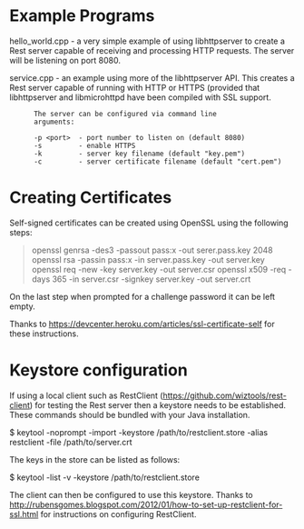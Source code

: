 Example Programs
================

hello_world.cpp	- a very simple example of using libhttpserver to
		  create a Rest server capable of receiving and processing
		  HTTP requests.  The server will be listening on port
		  8080.


service.cpp	- an example using more of the libhttpserver API.
		  This creates a Rest server capable of running with
		  HTTP or HTTPS (provided that libhttpserver and
		  libmicrohttpd have been compiled with SSL support.

		  The server can be configured via command line
		  arguments:

		  -p <port>  - port number to listen on (default 8080)
		  -s         - enable HTTPS
		  -k         - server key filename (default "key.pem")
		  -c         - server certificate filename (default "cert.pem")

Creating Certificates
=====================
Self-signed certificates can be created using OpenSSL using the
following steps:

> openssl genrsa -des3 -passout pass:x -out serer.pass.key 2048
> openssl rsa -passin pass:x -in server.pass.key -out server.key
> openssl req -new -key server.key -out server.csr
> openssl x509 -req -days 365 -in server.csr -signkey server.key -out server.crt

On the last step when prompted for a challenge password it can be left
empty.

Thanks to https://devcenter.heroku.com/articles/ssl-certificate-self
for these instructions.

Keystore configuration
======================
If using a local client such as RestClient
(https://github.com/wiztools/rest-client) for testing the Rest server
then a keystore needs to be established.  These commands should be
bundled with your Java installation.

$ keytool -noprompt -import -keystore /path/to/restclient.store -alias
restclient -file /path/to/server.crt

The keys in the store can be listed as follows:

$ keytool -list -v -keystore /path/to/restclient.store

The client can then be configured to use this keystore.  Thanks to
http://rubensgomes.blogspot.com/2012/01/how-to-set-up-restclient-for-ssl.html
for instructions on configuring RestClient.



